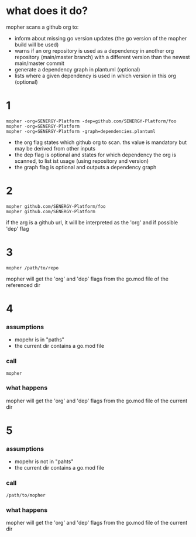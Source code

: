 # what does it do?
mopher scans a github org to:
- inform about missing go version updates (the go version of the mopher build will be used)
- warns if an org repository is used as a dependency in another org repository (main/master branch) with a different version than the newest main/master commit
- generate a dependency graph in plantuml (optional)
- lists where a given dependency is used in which version in this org (optional)

# 1
```
mopher -org=SENERGY-Platform -dep=github.com/SENERGY-Platform/foo
mopher -org=SENERGY-Platform
mopher -org=SENERGY-Platform -graph=dependencies.plantuml
```
- the org flag states which github org to scan. ths value is mandatory but may be derived from other inputs
- the dep flag is optional and states for which dependency the org is scanned, to list ist usage (using repository and version)
- the graph flag is optional and outputs a dependency graph

# 2
```
mopher github.com/SENERGY-Platform/foo
mopher github.com/SENERGY-Platform
```
if the arg is a github url, it will be interpreted as the 'org' and if possible 'dep' flag


# 3
```
mopher /path/to/repo
```
mopher will get the 'org' and 'dep' flags from the go.mod file of the referenced dir


# 4 
### assumptions
- mopehr is in "paths"
- the current dir contains a go.mod file
### call
```
mopher
```
### what happens
mopher will get the 'org' and 'dep' flags from the go.mod file of the current dir

# 5
### assumptions
- mopehr is not in "pahts"
- the current dir contains a go.mod file
### call
```
/path/to/mopher
```
### what happens
mopher will get the 'org' and 'dep' flags from the go.mod file of the current dir
